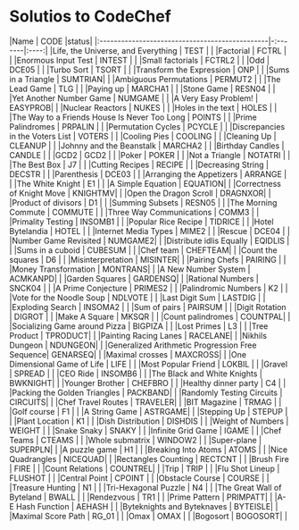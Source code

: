 Solutios to CodeChef
====================

|Name                                            | CODE    |status|
|:-----------------------------------------------|-:-------|:----:|
|Life, the Universe, and Everything              | TEST    |      |
|Factorial                                       | FCTRL   |      |
|Enormous Input Test                             | INTEST  |      |
|Small factorials                                | FCTRL2  |      |
|Odd                                             | DCE05   |      |
|Turbo Sort                                      | TSORT   |      |
|Transform the Expression                        | ONP     |      |
|Sums in a Triangle                              | SUMTRIAN|      |
|Ambiguous Permutations                          | PERMUT2 |      |
|The Lead Game                                   | TLG     |      |
|Paying up                                       | MARCHA1 |      |
|Stone Game                                      | RESN04  |      |
|Yet Another Number Game                         | NUMGAME |      |
|A Very Easy Problem!                            | EASYPROB|      |
|Nuclear Reactors                                | NUKES   |      |
|Holes in the text                               | HOLES   |      |
|The Way to a Friends House Is Never Too Long    | POINTS  |      |
|Prime Palindromes                               | PRPALIN |      |
|Permutation Cycles                              | PCYCLE  |      |
|Discrepancies in the Voters List                | VOTERS  |      |
|Cooling Pies                                    | COOLING |      |
|Cleaning Up                                     | CLEANUP |      |
|Johnny and the Beanstalk                        | MARCHA2 |      |
|Birthday Candles                                | CANDLE  |      |
|GCD2                                            | GCD2    |      |
|Poker                                           | POKER   |      |
|Not a Triangle                                  | NOTATRI |      |
|The Best Box                                    | J7      |      |
|Cutting Recipes                                 | RECIPE  |      |
|Decreasing String                               | DECSTR  |      |
|Parenthesis                                     | DCE03   |      |
|Arranging the Appetizers                        | ARRANGE |      |
|The White Knight                                | E1      |      |
|A Simple Equation                               | EQUATION|      |
|Correctness of Knight Move                      | KNIGHTMV|      |
|Open the Dragon Scroll                          | DRAGNXOR|      |
|Product of divisors                             | D1      |      |
|Summing Subsets                                 | RESN05  |      |
|The Morning Commute                             | COMMUTE |      |
|Three Way Communications                        | COMM3   |      |
|Primality Testing                               | INSOMB1 |      |
|Popular Rice Recipe                             | TIDRICE |      |
|Hotel Bytelandia                                | HOTEL   |      |
|Internet Media Types                            | MIME2   |      |
|Rescue                                          | DCE04   |      |
|Number Game Revisited                           | NUMGAME2|      |
|Distribute idlis Equally                        | EQIDLIS |      |
|Sums in a cuboid                                | CUBESUM |      |
|Chef team                                       | CHEFTEAM|      |
|Count the squares                               | D6      |      |
|Misinterpretation                               | MISINTER|      |
|Pairing Chefs                                   | PAIRING |      |
|Money Transformation                            | MONTRANS|      |
|A New Number System                             | ACMKANPD|      |
|Garden Squares                                  | GARDENSQ|      |
|Rational Numbers                                | SNCK04  |      |
|A Prime Conjecture                              | PRIMES2 |      |
|Palindromic Numbers                             | K2      |      |
|Vote for the Noodle Soup                        | NDLVOTE |      |
|Last Digit Sum                                  | LASTDIG |      |
|Exploding Search                                | INSOMA2 |      |
|Sum of pairs                                    | PAIRSUM |      |
|Digit Rotation                                  | DIGROT  |      |
|Make A Square                                   | MKSQR   |      |
|Count palindromes                               | COUNTPAL|      |
|Socializing Game around Pizza                   | BIGPIZA |      |
|Lost Primes                                     | L3      |      |
|Tree Product                                    | TPRODUCT|      |
|Painting Racing Lanes                           | RACELANE|      |
|Nikhils Dungeon                                 | NDUNGEON|      |
|Generalized Arithmetic Progression Free Sequence| GENARSEQ|      |
|Maximal crosses                                 | MAXCROSS|      |
|One Dimensional Game of Life                    | LIFE    |      |
|Most Popular Friend                             | LOKBIL  |      |
|Gravel                                          | SPREAD  |      |
|CEO Ride                                        | INSOMB6 |      |
|The Black and White Knights                     | BWKNIGHT|      |
|Younger Brother                                 | CHEFBRO |      |
|Healthy dinner party                            | C4      |      |
|Packing the Golden Triangles                    | PACKBAND|      |
|Randomly Testing Circuits                       | CIRCUITS|      |
|Chef Travel Routes                              | TRAVELER|      |
|BIT Magazine                                    | TRMAG   |      |
|Golf course                                     | F1      |      |
|A String Game                                   | ASTRGAME|      |
|Stepping Up                                     | STEPUP  |      |
|Plant Location                                  | K1      |      |
|Dish Distribution                               | DISHDIS |      |
|Weight of Numbers                               | WEIGHT  |      |
|Snake Snaky                                     | SNAKY   |      |
|Infinite Grid Game                              | IGAME   |      |
|Chef Teams                                      | CTEAMS  |      |
|Whole submatrix                                 | WINDOW2 |      |
|Super-plane                                     | SUPERPLN|      |
|A puzzle game                                   | H1      |      |
|Breaking Into Atoms                             | ATOMS   |      |
|Nice Quadrangles                                | NICEQUAD|      |
|Rectangles Counting                             | RECTCNT |      |
|Brush Fire                                      | FIRE    |      |
|Count Relations                                 | COUNTREL|      |
|Trip                                            | TRIP    |      |
|Flu Shot Lineup                                 | FLUSHOT |      |
|Central Point                                   | CPOINT  |      |
|Obstacle Course                                 | COURSE  |      |
|Treasure Hunting                                | N1      |      |
|Tri-Hexagonal Puzzle                            | N4      |      |
|The Great Wall of Byteland                      | BWALL   |      |
|Rendezvous                                      | TR1     |      |
|Prime Pattern                                   | PRIMPATT|      |
|A-E Hash Function                               | AEHASH  |      |
|Byteknights and Byteknaves                      | BYTEISLE|      |
|Maximal Score Path                              | RG_01   |      |
|Omax                                            | OMAX    |      |
|Bogosort                                        | BOGOSORT|      |

